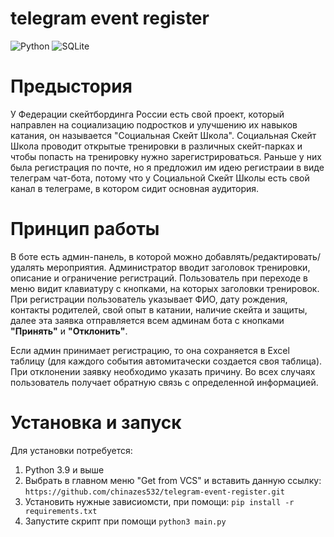 # telegram event register

![Python](https://img.shields.io/badge/python-3670A0?style=for-the-badge&logo=python&logoColor=ffdd54) ![SQLite](https://img.shields.io/badge/sqlite-%2307405e.svg?style=for-the-badge&logo=sqlite&logoColor=white)

<h1>Предыстория</h1>

У Федерации скейтбординга России есть свой проект, который направлен на социализацию подростков и улучшению их навыков катания, он называется "Социальная Скейт Школа".
Социальная Скейт Школа проводит открытые тренировки в различных скейт-парках и чтобы попасть на тренировку нужно зарегистрироваться.
Раньше у них была регистрация по почте, но я предложил им идею регистраии в виде телеграм чат-бота, потому что у Социальной Скейт Школы есть свой канал в телеграме, в котором сидит основная аудитория.

<h1>Принцип работы</h1>

В боте есть админ-панель, в которой можно добавлять/редактировать/удалять мероприятия. 
Администратор вводит заголовок тренировки, описание и ограничение регистраций.
Пользователь при переходе в меню видит клавиатуру с кнопками, на которых заголовки тренировок.
При регистрации пользователь указывает ФИО, дату рождения, контакты родителей, свой опыт в катании, наличие скейта и защиты, далее эта заявка отправляется всем админам бота с кнопками <b>"Принять"</b> и <b>"Отклонить"</b>.

Если админ принимает регистрацию, то она сохраняется в Excel таблицу (для каждого события автомитачески создается своя таблица).
При отклонении заявку необходимо указать причину.
Во всех случаях пользователь получает обратную связь с определенной информацией.

<h1>Установка и запуск</h1>

Для установки потребуется: 
<ol>
    <li>Python 3.9 и выше</li>
    <li>Выбрать в главном меню "Get from VCS" и вставить данную ссылку: <code>https://github.com/chinazes532/telegram-event-register.git</code></li>
    <li>Установить нужные зависиомсти, при помощи: <code>pip install -r requirements.txt</code></li>
    <li>Запустите скрипт при помощи <code>python3 main.py</code></li>
</ol>


